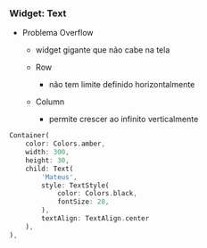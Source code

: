 ### Widget: Text

- Problema Overflow
    - widget gigante que não cabe na tela

    - Row
        - não tem limite definido horizontalmente
    - Column
        - permite crescer ao infinito verticalmente

```dart
Container(
    color: Colors.amber, 
    width: 300, 
    height: 30,
    child: Text(
        'Mateus', 
        style: TextStyle(
            color: Colors.black,
            fontSize: 28,
        ),
        textAlign: TextAlign.center
    ),
),
```